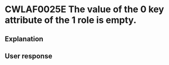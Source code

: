 # CWLAF0025E The value of the 0 key attribute of the 1 role is empty.

## Explanation

## User response